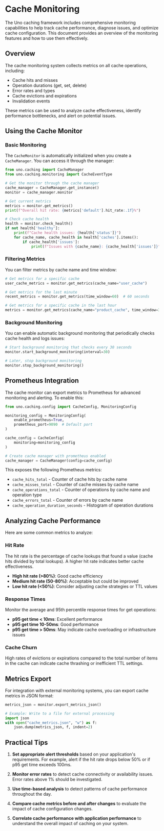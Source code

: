 # Cache Monitoring

The Uno caching framework includes comprehensive monitoring capabilities to help track cache performance, diagnose issues, and optimize cache configuration. This document provides an overview of the monitoring features and how to use them effectively.

## Overview

The cache monitoring system collects metrics on all cache operations, including:

- Cache hits and misses
- Operation durations (get, set, delete)
- Error rates and types
- Cache evictions and expirations
- Invalidation events

These metrics can be used to analyze cache effectiveness, identify performance bottlenecks, and alert on potential issues.

## Using the Cache Monitor

### Basic Monitoring

The `CacheMonitor` is automatically initialized when you create a `CacheManager`. You can access it through the manager:

```python
from uno.caching import CacheManager
from uno.caching.monitoring import CacheEventType

# Get the monitor through the cache manager
cache_manager = CacheManager.get_instance()
monitor = cache_manager.monitor

# Get current metrics
metrics = monitor.get_metrics()
print(f"Overall hit rate: {metrics['default'].hit_rate:.1f}%")

# Check cache health
health = monitor.check_health()
if not health['healthy']:
    print(f"Cache health issues: {health['status']}")
    for cache_name, cache_health in health['caches'].items():
        if cache_health['issues']:
            print(f"Issues with {cache_name}: {cache_health['issues']}")
```

### Filtering Metrics

You can filter metrics by cache name and time window:

```python
# Get metrics for a specific cache
user_cache_metrics = monitor.get_metrics(cache_name="user_cache")

# Get metrics for the last minute
recent_metrics = monitor.get_metrics(time_window=60)  # 60 seconds

# Get metrics for a specific cache in the last hour
metrics = monitor.get_metrics(cache_name="product_cache", time_window=3600)
```

### Background Monitoring

You can enable automatic background monitoring that periodically checks cache health and logs issues:

```python
# Start background monitoring that checks every 30 seconds
monitor.start_background_monitoring(interval=30)

# Later, stop background monitoring
monitor.stop_background_monitoring()
```

## Prometheus Integration

The cache monitor can export metrics to Prometheus for advanced monitoring and alerting. To enable this:

```python
from uno.caching.config import CacheConfig, MonitoringConfig

monitoring_config = MonitoringConfig(
    enable_prometheus=True,
    prometheus_port=9090  # Default port
)

cache_config = CacheConfig(
    monitoring=monitoring_config
)

# Create cache manager with prometheus enabled
cache_manager = CacheManager(config=cache_config)
```

This exposes the following Prometheus metrics:

- `cache_hits_total` - Counter of cache hits by cache name
- `cache_misses_total` - Counter of cache misses by cache name
- `cache_operations_total` - Counter of operations by cache name and operation type
- `cache_errors_total` - Counter of errors by cache name
- `cache_operation_duration_seconds` - Histogram of operation durations

## Analyzing Cache Performance

Here are some common metrics to analyze:

### Hit Rate

The hit rate is the percentage of cache lookups that found a value (cache hits divided by total lookups). A higher hit rate indicates better cache effectiveness.

- **High hit rate (>80%)**: Good cache efficiency
- **Medium hit rate (50-80%)**: Acceptable but could be improved
- **Low hit rate (<50%)**: Consider adjusting cache strategies or TTL values

### Response Times

Monitor the average and 95th percentile response times for get operations:

- **p95 get time < 10ms**: Excellent performance
- **p95 get time 10-50ms**: Good performance
- **p95 get time > 50ms**: May indicate cache overloading or infrastructure issues

### Cache Churn

High rates of evictions or expirations compared to the total number of items in the cache can indicate cache thrashing or inefficient TTL settings.

## Metrics Export

For integration with external monitoring systems, you can export cache metrics in JSON format:

```python
metrics_json = monitor.export_metrics_json()

# Example: Write to a file for external processing
import json
with open("cache_metrics.json", "w") as f:
    json.dump(metrics_json, f, indent=2)
```

## Practical Tips

1. **Set appropriate alert thresholds** based on your application's requirements. For example, alert if the hit rate drops below 50% or if p95 get time exceeds 100ms.

2. **Monitor error rates** to detect cache connectivity or availability issues. Error rates above 1% should be investigated.

3. **Use time-based analysis** to detect patterns of cache performance throughout the day.

4. **Compare cache metrics before and after changes** to evaluate the impact of cache configuration changes.

5. **Correlate cache performance with application performance** to understand the overall impact of caching on your system.